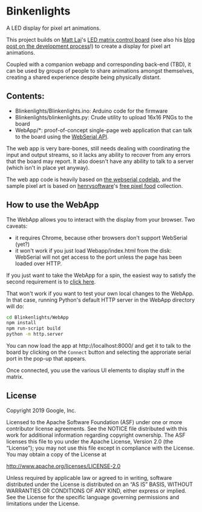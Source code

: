 # Binkenlights

A LED display for pixel art animations.

This project builds on [Matt Lai](https://github.com/matthewlai)'s [LED matrix
control board](https://github.com/matthewlai/ESP32LEDControl) (see also his
[blog post on the development
process](https://dubiouscreations.com/2021/05/04/designing-an-esp32-based-rgb-matrix-driver-and-making-500-of-them/)!)
to create a display for pixel art animations.

Coupled with a companion webapp and corresponding back-end (TBD), it can be used
by groups of people to share animations amongst themselves, creating a shared
experience despite being physically distant.

## Contents:

* Blinkenlights/Blinkenlights.ino: Arduino code for the firmware
* Blinkenlights/blinkenlights.py: Crude utility to upload 16x16 PNGs to the
  board
* WebApp/*: proof-of-concept single-page web application that can talk to the
  board using the [WebSerial API](https://wicg.github.io/serial/).
  
The web app is very bare-bones, still needs dealing with coordinating the input
and output streams, so it lacks any ability to recover from any errors that the
board may report. It also doesn't have any ability to talk to a server (which
isn't in place yet anyway).

The web app code is heavily based on [the webserial
codelab](https://goo.gle/web-serial-codelab), and the sample pixel art is based
on [henrysoftware](https://henrysoftware.itch.io/)'s [free pixel
food](https://henrysoftware.itch.io/pixel-food) collection.


## How to use the WebApp

The WebApp allows you to interact with the display from your browser. Two
caveats:

* it requires Chrome, because other browsers don't support WebSerial (yet?)
* it won't work if you just load Webapp/index.html from the disk: WebSerial will
  not get access to the port unless the page has been loaded over HTTP.

If you just want to take the WebApp for a spin, the easiest way to satisfy the
second requirement is to [click
here](https://fheinz.github.io/Blinkenlights/WebApp/).

That won't work if you want to test your own local changes to the WebApp. In
that case, running Python's default HTTP server in the WebApp directory will do:

```sh
cd Blinkenlights/WebApp
npm install
npm run-script build
python -m http.server
```

You can now load the app at http://localhost:8000/ and get it to talk to the
board by clicking on the `Connect` button and selecting the approriate serial
port in the pop-up that appears.

Once connected, you use the various UI elements to display stuff in the matrix.


## License

Copyright 2019 Google, Inc.

Licensed to the Apache Software Foundation (ASF) under one or more contributor
license agreements. See the NOTICE file distributed with this work for
additional information regarding copyright ownership. The ASF licenses this
file to you under the Apache License, Version 2.0 (the “License”); you may not
use this file except in compliance with the License. You may obtain a copy of
the License at

http://www.apache.org/licenses/LICENSE-2.0

Unless required by applicable law or agreed to in writing, software distributed
under the License is distributed on an “AS IS” BASIS, WITHOUT WARRANTIES OR
CONDITIONS OF ANY KIND, either express or implied. See the License for the
specific language governing permissions and limitations under the License.
